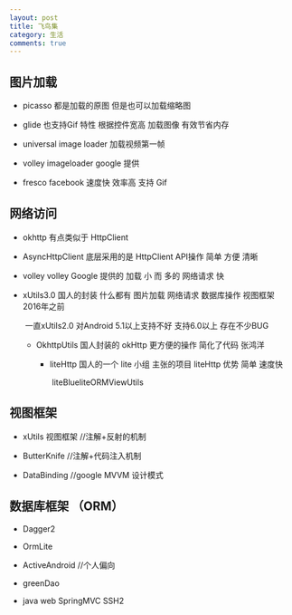```yaml
---
layout: post
title: 飞鸟集
category: 生活
comments: true
---
```


## 图片加载

- picasso				 都是加载的原图 但是也可以加载缩略图 


- glide				 也支持Gif 特性 根据控件宽高 加载图像 有效节省内存


- universal image loader		 加载视频第一帧


- volley imageloader  		 google 提供


- fresco  facebook		 速度快 效率高 支持 Gif



## 网络访问	

- okhttp				 有点类似于 HttpClient 


- AsyncHttpClient		 底层采用的是 HttpClient API操作 简单 方便 清晰


- volley				 volley Google 提供的 加载 小 而 多的 网络请求 快


- xUtils3.0			          国人的封装 什么都有 图片加载 网络请求 数据库操作 视图框架 2016年之前 		 														 

  ​					 一直xUtils2.0 对Android 5.1以上支持不好 支持6.0以上 存在不少BUG

  - OkhttpUtils		 国人封装的 okHttp 更方便的操作 简化了代码 张鸿洋

    - liteHttp	         国人的一个 lite 小组 主张的项目 liteHttp 优势 简单 速度快

      ​		        liteBlueliteORMViewUtils 

## 视图框架

- xUtils 视图框架		//注解+反射的机制


- ButterKnife			//注解+代码注入机制


- DataBinding			//google  MVVM 设计模式



## 数据库框架  （ORM）   

- Dagger2


- OrmLite


- ActiveAndroid			//个人偏向


- greenDao


- java web SpringMVC  SSH2